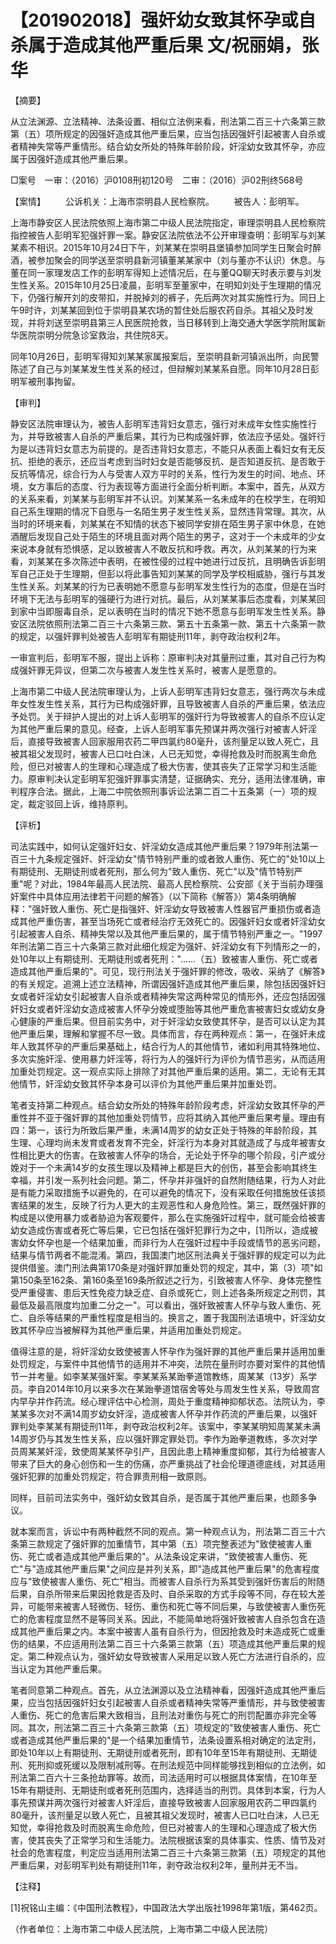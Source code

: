 # 【201902018】强奸幼女致其怀孕或自杀属于造成其他严重后果 文/祝丽娟，张华

【摘要】

从立法渊源、立法精神、法条设置、相似立法例来看，刑法第二百三十六条第三款第（五）项所规定的因强奸造成其他严重后果，应当包括因强奸引起被害人自杀或者精神失常等严重情形。结合幼女所处的特殊年龄阶段，奸淫幼女致其怀孕，亦应属于因强奸造成其他严重后果。

□案号　一审：（2016）沪0108刑初120号　二审：（2016）沪02刑终568号

【案情】 　　公诉机关：上海市崇明县人民检察院。 　　被告人：彭明军。

上海市静安区人民法院依照上海市第二中级人民法院指定，审理崇明县人民检察院指控被告人彭明军犯强奸罪一案。静安区法院依法不公开审理查明：彭明军与刘某某素不相识。2015年10月24日下午，刘某某在崇明县堡镇参加同学生日聚会时醉酒，被参加聚会的同学送至崇明县新河镇董某某家中（刘与董亦不认识）休息。与董在同一家理发店工作的彭明军得知上述情况后，在与董QQ聊天时表示要与刘发生性关系。2015年10月25日凌晨，彭明军至董家中，在明知刘处于生理期的情况下，仍强行解开刘的皮带扣，并脱掉刘的裤子，先后两次对其实施性行为。同日上午9时许，刘某某回到位于崇明县某农场的暂住处后服农药自杀。其祖父及时发现，并将刘送至崇明县第三人民医院抢救，当日移转到上海交通大学医学院附属新华医院崇明分院急诊室救治，共住院8天。

同年10月26日，彭明军得知刘某某家属报案后，至崇明县新河镇派出所，向民警陈述了自己与刘某某发生性关系的经过，但辩解刘某某系自愿。同年10月28日彭明军被刑事拘留。

【审判】

静安区法院审理认为，被告人彭明军违背妇女意志，强行对未成年女性实施性行为，并导致被害人自杀的严重后果，其行为已构成强奸罪，依法应予惩处。强奸行为是以违背妇女意志为前提的。是否违背妇女意志，不能只从表面上看妇女有无反抗、拒绝的表示，还应当考虑到当时妇女是否能够反抗、是否知道反抗、是否敢于反抗等情况，综合行为人与受害人双方平时的关系，性行为发生的时间、地点、环境，女方事后的态度、行为表现等方面进行全面分析判断。本案中，首先，从双方的关系来看，刘某某与彭明军并不认识。刘某某系一名未成年的在校学生，在明知自己系生理期的情况下自愿与一名陌生男子发生性关系，显然违背常理。其次，从当时的环境来看，刘某某在不知情的状态下被同学安排在陌生男子家中休息，在她酒醒后发现自己处于陌生的环境且面对两个陌生的男子，这对于一个未成年的少女来说本身就有恐惧感，足以致被害人不敢反抗和呼救。再次，从刘某某的行为来看，刘某某在多次陈述中表明，在被性侵的过程中她进行过反抗，且明确告诉彭明军自己正处于生理期，但彭以将此事告知刘某某的同学及学校相威胁，强行与其发生性关系。刘某某的行为已表明她不愿意与彭明军发生性行为的态度，但是在当时环境下无法与彭明军的强硬行为进行对抗。最后，从刘某某事后态度看，刘某某回到家中当即服毒自杀，足以表明在当时的情况下她不愿意与彭明军发生性关系。静安区法院依照刑法第二百三十六条第三款、第五十五条第一款、第五十六条第一款的规定，以强奸罪判处被告人彭明军有期徒刑11年，剥夺政治权利2年。

一审宣判后，彭明军不服，提出上诉称：原审判决对其量刑过重，其对自己行为构成强奸罪无异议，但第二次与被害人发生性关系时，被害人是愿意的。

上海市第二中级人民法院审理认为，上诉人彭明军违背妇女意志，强行两次与未成年女性发生性关系，其行为已构成强奸罪，且导致被害人自杀的严重后果，依法应予处罚。关于辩护人提出的对上诉人彭明军的强奸行为导致被害人的自杀不应认定为其他严重后果的意见。经查，上诉人彭明军事先预谋并两次强行对被害人奸淫后，直接导致被害人回家服用农药二甲四氯约80毫升，该剂量足以致人死亡，且被其祖父发现时，被害人已口吐白沫，人已无知觉，幸得抢救及时而脱离生命危险，但已对被害人的生理和心理造成了极大伤害，使其丧失了正常学习和生活能力。原审判决认定彭明军犯强奸罪事实清楚，证据确实、充分，适用法律准确，审判程序合法。据此，上海二中院依照刑事诉讼法第二百二十五条第（一）项的规定，裁定驳回上诉，维持原判。

【评析】

司法实践中，如何认定强奸妇女、奸淫幼女造成其他严重后果？1979年刑法第一百三十九条规定强奸、奸淫幼女"情节特别严重的或者致人重伤、死亡的"处10以上有期徒刑、无期徒刑或者死刑，那么何为"致人重伤、死亡"以及"情节特别严重"呢？对此，1984年最高人民法院、最高人民检察院、公安部《关于当前办理强奸案件中具体应用法律若干问题的解答》（以下简称《解答》）第4条明确解释："强奸致人重伤、死亡是指强奸、奸淫幼女导致被害人性器官严重损伤或者造成其他严重伤害，甚至当场死亡或者经治疗无效死亡的。因强奸妇女或者奸淫幼女引起被害人自杀、精神失常以及其他严重后果的，属于情节特别严重之一。"1997年刑法第二百三十六条第三款对此细化规定为强奸、奸淫幼女有下列情形之一的，处10年以上有期徒刑、无期徒刑或者死刑："......（五）致被害人重伤、死亡或者造成其他严重后果的"。可见，现行刑法关于强奸罪的修改，吸收、采纳了《解答》的有关规定。追溯上述立法精神，所谓因强奸造成其他严重后果，除包括因强奸妇女或者奸淫幼女引起被害人自杀或者精神失常这两种常见的情形外，还应包括因强奸妇女或者奸淫幼女造成被害人怀孕分娩或堕胎等其他严重危害被害妇女或幼女身心健康的严重后果。但目前实务中，对于奸淫幼女致使其怀孕，是否可以认定为其他严重后果，理解和掌握不尽一致。具体而言，存在两种观点：第一，在强奸未成年人致其怀孕的严重后果基础上，结合行为人的其他情节，诸如利用其特殊地位、多次实施奸淫、使用暴力奸淫等，将行为人的强奸行为评价为情节恶劣，从而适用加重处罚规定。这一观点实际上排除了对其他严重后果的适用。第二，无论有无其他情节，奸淫幼女致其怀孕本身可以评价为其他严重后果并加重处罚。

笔者支持第二种观点。结合幼女所处的特殊年龄阶段考虑，奸淫幼女致其怀孕的严重性并不亚于强奸罪的其他加重处罚情节，应将其纳入其他严重后果考量。理由有四：第一，该行为所致后果严重，未满14周岁的幼女正处于特殊的年龄阶段，其生理、心理均尚未发育或者发育不完全，奸淫行为本身对其就造成了与成年被害女性相比更大的伤害。在致被害人怀孕的场合，无论处于怀孕的哪个阶段，引产或分娩对于一个未满14岁的女孩生理以及精神上都是巨大的创伤，甚至会影响其终生幸福，并引发一系列社会问题。第二，怀孕并非强奸的自然附随结果，行为人对此是有能力采取措施予以避免的，在可以避免的情况下，没有采取任何措施放任该损害结果的发生，反映了行为人更大的主观恶性和人身危险性。第三，既然强奸罪的构成是以使用暴力或者胁迫为客观要件，那么在实施强奸过程中，就可能会给被害幼女造成伤害或者死亡等后果，它已包括在强奸犯罪行为之中，\[1\]所以，造成被害幼女怀孕也是一个结果加重，而非行为人在强奸过程中手段或情节的恶劣问题，结果与情节两者不能混淆。第四，我国澳门地区刑法典关于强奸罪的规定可以为此提供借鉴。澳门刑法典第170条是对强奸罪加重处罚的规定，其中，第（3）项"如第150条至162条、第160条至169条所叙述之行为，引致被害人怀孕、身体完整性受严重侵害、患后天性免疫力缺乏症、自杀或死亡，则上述各条所规定之刑罚，其最低及最高限度均加重二分之一"。可以看出，强奸致被害人怀孕与致人重伤、死亡、自杀等结果的严重性程度是相当的。换言之，置于我国刑法语境中，奸淫幼女致其怀孕应当被解释为其他严重后果，并适用加重处罚规定。

值得注意的是，将奸淫幼女致使被害人怀孕作为强奸罪的其他严重后果并适用加重处罚规定，与案件中其他情节的适用并不冲突，法院在量刑时亦要对案件的其他情节一并考量。如李某某强奸案。李某某系某跆拳道馆教练，周某某（13岁）系学员。李自2014年10月以来多次在某跆拳道馆宿舍等处与周发生性关系，导致周宫内早孕并作药流。经心理评估中心检测，周处于重度精神抑郁状态。法院认为，李某某多次对不满14周岁幼女奸淫，造成被害人怀孕并作药流的严重后果，以强奸罪判处李某某有期徒刑11年，剥夺政治权利2年。该案中，李某某明知周某某未满14周岁仍与其发生性关系，应以强奸罪定罪处罚。李作为跆拳道教练，多次对学员周某某奸淫，致使周某某怀孕引产，且因此患上精神重度抑郁，其行为给被害人带来了巨大的身心创伤和一生的伤痛，亦严重挑战了社会伦理道德底线，对其适用强奸犯罪的加重处罚规定，符合罪责刑相一致原则。

同样，目前司法实务中，强奸幼女致其自杀，是否属于其他严重后果，也颇多争议。

就本案而言，诉讼中有两种截然不同的观点。第一种观点认为，刑法第二百三十六条第三款规定了强奸罪的加重情节，其中第（五）项完整表述为"致使被害人重伤、死亡或者造成其他严重后果的"。从法条设定来讲，"致使被害人重伤、死亡"与"造成其他严重后果"之间应是并列关系，即"造成其他严重后果"的危害程度应与"致使被害人重伤、死亡"相当。而被害人自杀行为系其受到强奸伤害后的附随后果，自杀所带来后果因抢救是否及时、自杀采取的方式手段等不同，存在较大差异，可能带来被害人轻微伤、轻伤、重伤和死亡等不同后果，与致使被害人重伤死亡的危害程度显然不是等同关系。因此，不能简单地将强奸致被害人自杀包含在造成其他严重后果之内。本案中被害人虽有自杀行为，但因抢救及时未造成死亡或重伤的结果，不应适用刑法第二百三十六条第三款第（五）项造成其他严重后果的规定。第二种观点认为，强奸幼女导致被害人采用足以致人死亡方法进行自杀的，应当认定为其他严重后果。

笔者同意第二种观点。首先，从立法渊源以及立法精神看，因强奸造成其他严重后果，应当包括因强奸妇女引起被害人自杀或者精神失常等严重情形，并与致使被害人重伤、死亡的危害后果大致相当，且刑法对重伤与死亡的刑罚配置亦非完全等同。其次，刑法第二百三十六条第三款第（五）项规定的"致使被害人重伤、死亡或者造成其他严重后果的"是一个结果加重情节，法条设置系相对确定的法定刑，即处10年以上有期徒刑、无期徒刑或者死刑，即有10年至15年有期徒刑、无期徒刑、死刑抑或死缓以及限制减刑等。在刑法规范中同样能够找到相似的立法例，如刑法第二百六十三条抢劫罪等。故而，司法适用时可以根据具体案情，在10年至15年有期徒刑、无期徒刑或者死刑范围内，选择适当的刑罚。具体到本案，行为人事先预谋并两次强行对被害人奸淫后，直接导致被害人回家服用农药二甲四氯约80毫升，该剂量足以致人死亡，且被其祖父发现时，被害人已口吐白沫，人已无知觉，幸得抢救及时而脱离生命危险，但已对被害人的生理和心理造成了极大伤害，使其丧失了正常学习和生活能力。法院根据该案的具体事实、性质、情节及对社会的危害程度，判定应当适用刑法第二百三十六条第三款第（五）项规定的其他严重后果，对彭明军判处有期徒刑11年，剥夺政治权利2年，量刑并无不当。

【注释】

\[1\]祝铭山主编：《中国刑法教程》，中国政法大学出版社1998年第1版，第462页。

（作者单位：上海市第二中级人民法院，上海市第二中级人民法院）
